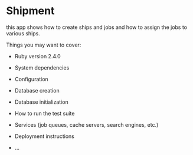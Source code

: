 # Shipment

this app shows how to create ships and jobs and how to assign the jobs to various ships. 

Things you may want to cover:

* Ruby version 2.4.0

* System dependencies

* Configuration

* Database creation

* Database initialization

* How to run the test suite

* Services (job queues, cache servers, search engines, etc.)

* Deployment instructions

* ...
